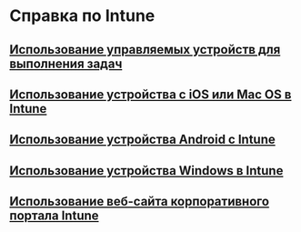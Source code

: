 # Справка по Intune
## [Использование управляемых устройств для выполнения задач](company-portal-frequently-asked-questions.md)
## [Использование устройства с iOS или Mac OS в Intune](using-your-ios-or-macOS-device-with-intune.md)
## [Использование устройства Android с Intune](using-your-android-device-with-intune.md)
## [Использование устройства Windows в Intune](using-your-windows-device-with-intune.md)
## [Использование веб-сайта корпоративного портала Intune](using-the-intune-company-portal-website.md)


<!--HONumber=Feb17_HO2-->


